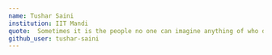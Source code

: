 ```yaml
---
name: Tushar Saini
institution: IIT Mandi
quote:  Sometimes it is the people no one can imagine anything of who do the things no one can imagine. - Alan Turing
github_user: tushar-saini
---
```


